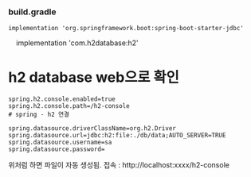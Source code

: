 ### build.gradle
	implementation 'org.springframework.boot:spring-boot-starter-jdbc'
    implementation 'com.h2database:h2'

### 
# h2 database web으로 확인
```properties
spring.h2.console.enabled=true
spring.h2.console.path=/h2-console
# spring - h2 연결

spring.datasource.driverClassName=org.h2.Driver
spring.datasource.url=jdbc:h2:file:./db/data;AUTO_SERVER=TRUE
spring.datasource.username=sa
spring.datasource.password=
```

위처럼 하면 파일이 자동 생성됨.
접속 : http://localhost:xxxx/h2-console